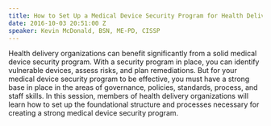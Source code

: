 ```yaml
---
title: How to Set Up a Medical Device Security Program for Health Delivery Organizations
date: 2016-10-03 20:51:00 Z
speaker: Kevin McDonald, BSN, ME-PD, CISSP
---
```


Health delivery organizations can benefit significantly from a solid medical device security program. With a security program in place, you can identify vulnerable devices, assess risks, and plan remediations. But for your medical device security program to be effective, you must have a strong base in place in the areas of governance, policies, standards, process, and staff skills. In this session, members of health delivery organizations will learn how to set up the foundational structure and processes necessary for creating a strong medical device security program.